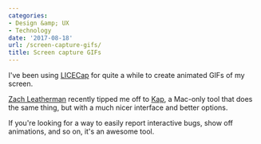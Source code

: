 ```yaml
---
categories:
- Design &amp; UX
- Technology
date: '2017-08-18'
url: /screen-capture-gifs/
title: Screen capture GIFs
---
```


I've been using <a href="https://www.cockos.com/licecap/">LICECap</a> for quite a while to create animated GIFs of my screen.

<a href="https://twitter.com/zachleat/status/885534152963088385">Zach Leatherman</a> recently tipped me off to <a href="https://getkap.co/">Kap</a>, a Mac-only tool that does the same thing, but with a much nicer interface and better options.

If you're looking for a way to easily report interactive bugs, show off animations, and so on, it's an awesome tool.